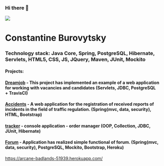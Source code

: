 ### Hi there 👋

![](https://komarev.com/ghpvc/?username=burovytsky&style=plastic&color=blue)


# Constantine Burovytsky

### Technology stack: Java Core, Spring, PostgreSQL, Hibernate, Servlets, HTML5, CSS, JS, JQuery, Maven, JUnit, Mockito

#### Projects:

####  [Dreamjob](https://github.com/burovytsky/job4j_dreamjob) - This project has implemented an example of a web application for working with vacancies and candidates (Servlets, JDBC, PostgreSQL + TravisCI)  

####  [Accidents](https://github.com/burovytsky/car_accidents) - A web application for the registration of received reports of incidents in the field of traffic regulation. (Spring(mvc, data, security), HTML, Bootstrap)

####  [tracker](https://github.com/burovytsky/tracker) - console application - order manager (OOP, Collection, JDBC, JUnit, Hibernate)

####  [Forum](https://github.com/burovytsky/forum) - Application has realized simple functional of forum. (Spring(mvc, data, security), PostgreSQL, Mockito, Bootstrap, Heroku) 
 https://arcane-badlands-51939.herokuapp.com/
